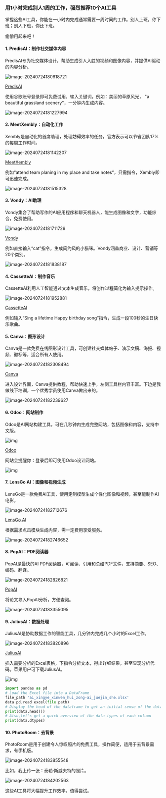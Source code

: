 ### 用1小时完成别人1周的工作，强烈推荐10个AI工具

掌握这些AI工具，你能在一小时内完成通常需要一周时间的工作。别人上班，你下班；别人下班，你还下班。

偷偷用起来吧！

#### 1. PredisAI：制作社交媒体内容

PredisAI专为社交媒体设计，帮助生成引人入胜的视频和图像内容，并提供AI驱动的内容分析。

![image-20240724180618721](https://typora-xubang.oss-cn-hangzhou.aliyuncs.com/2024_xubang/image-20240724180618721.png?AI_make_money=VX_AI19858122061)

[PredisAI](https://predis.ai/)

使用谷歌账号登录即可免费试用，输入关键词，例如：美丽的草原风光， "a beautiful grassland scenery"，一分钟内生成内容。

![image-20240724181227994](https://typora-xubang.oss-cn-hangzhou.aliyuncs.com/2024_xubang/image-20240724181227994.png?AI_make_money=VX_AI19858122061)





#### 2. MeetXembly：自动化工作

Xembly是自动化的首席助理，处理妨碍效率的任务，官方表示可以节省团队17%的每周工作时间。

![image-20240724181142207](https://typora-xubang.oss-cn-hangzhou.aliyuncs.com/2024_xubang/image-20240724181142207.png?AI_make_money=VX_AI19858122061)

[MeetXembly](https://www.xembly.com/)

例如“attend team planing in my place and take notes”，只需指令，Xembly即可迅速完成。

![image-20240724181515328](https://typora-xubang.oss-cn-hangzhou.aliyuncs.com/2024_xubang/image-20240724181515328.png?AI_make_money=VX_AI19858122061)





#### 3. Vondy：AI助理

Vondy集合了帮助写作的AI应用程序和聊天机器人，能生成图像和文字，功能综合，免费使用。

![image-20240724181711729](https://typora-xubang.oss-cn-hangzhou.aliyuncs.com/2024_xubang/image-20240724181711729.png?AI_make_money=VX_AI19858122061)

[Vondy](https://www.vondy.com/)

例如直接输入“cat”指令，生成简约风的小猫咪。Vondy涵盖商业、设计、营销等20个类别。

![image-20240724181838187](https://typora-xubang.oss-cn-hangzhou.aliyuncs.com/2024_xubang/image-20240724181838187.png?AI_make_money=VX_AI19858122061)





#### 4. CassetteAI：制作音乐

CassetteAI利用人工智能通过文本生成音乐，将创作过程简化为输入提示操作。

![image-20240724181952881](https://typora-xubang.oss-cn-hangzhou.aliyuncs.com/2024_xubang/image-20240724181952881.png?AI_make_money=VX_AI19858122061)

[CassetteAI](https://cassetteai.com/dashboard)

例如输入“Sing a lifetime Happy birthday song”指令，生成一段100秒的生日快乐歌曲。







#### 5. Canva：图形设计

Canva是一款免费在线图形设计工具，可创建社交媒体帖子、演示文稿、海报、视频、徽标等，适合所有人使用。

![image-20240724182308494](https://typora-xubang.oss-cn-hangzhou.aliyuncs.com/2024_xubang/image-20240724182308494.png?AI_make_money=VX_AI19858122061)

[Canva](https://www.canva.cn/)

进入设计界面，Canva提供教程，帮助快速上手，左侧工具栏内容丰富。下边是我做线下培训，一个优秀学员使用Canva做出来的。

![image-20240724182239627](https://typora-xubang.oss-cn-hangzhou.aliyuncs.com/2024_xubang/image-20240724182239627.png?AI_make_money=VX_AI19858122061)



#### 6. Odoo：网站制作

Odoo是AI网站构建工具，可在几秒钟内生成完整网站，包括图像和内容，支持中文版。

![img](https://typora-xubang.oss-cn-hangzhou.aliyuncs.com/2024_xubang/0.jpeg?AI_make_money=VX_AI19858122061)

[Odoo](https://www.odoo.com/zh_CN/trial?selected_app=website)

网站会提醒你：登录后即可使用Odoo设计网站。

![img](https://typora-xubang.oss-cn-hangzhou.aliyuncs.com/2024_xubang/0-20240724182619846.jpeg?AI_make_money=VX_AI19858122061)

#### 7. LensGo AI：图像和视频生成

LensGo是一款免费AI工具，使用定制模型生成个性化图像和视频，甚至能制作AI电影。

![image-20240724182712676](https://typora-xubang.oss-cn-hangzhou.aliyuncs.com/2024_xubang/image-20240724182712676.png?AI_make_money=VX_AI19858122061)

[LensGo AI](https://lensgo.ai/)

根据需求点击模块生成内容，需一定费用享受服务。

![image-20240724182746652](https://typora-xubang.oss-cn-hangzhou.aliyuncs.com/2024_xubang/image-20240724182746652.png?AI_make_money=VX_AI19858122061)



#### 8. PopAI：PDF阅读器

PopAI是最快的AI PDF阅读器，可阅读、引用和总结PDF文件，支持摘要、SEO、编码、翻译。

![image-20240724182826821](https://typora-xubang.oss-cn-hangzhou.aliyuncs.com/2024_xubang/image-20240724182826821.png?AI_make_money=VX_AI19858122061)

[PopAI](https://www.popai.pro/)

将论文导入PopAI分析，方便查阅。

![image-20240724183355095](https://typora-xubang.oss-cn-hangzhou.aliyuncs.com/2024_xubang/image-20240724183355095.png?AI_make_money=VX_AI19858122061)





#### 9. JuliusAI：数据处理

JuliusAI是协助数据工作的智能工具，几分钟内完成几个小时的Excel工作。

![image-20240724183820896](https://typora-xubang.oss-cn-hangzhou.aliyuncs.com/2024_xubang/image-20240724183820896.png?AI_make_money=VX_AI19858122061)

[JuliusAI](https://julius.ai/via)

插入需要分析的Excel表格，下指令分析文本，得出详细结果，甚至显现分析代码。苹果用户可下载JuliusAI。

![img](https://typora-xubang.oss-cn-hangzhou.aliyuncs.com/2024_xubang/0-20240724183510902.png?AI_make_money=VX_AI19858122061)

```python
import pandas as pd
# Load the Excel file into a DataFrame
file_path 'ai_xingye_xinwen_hui_zong-ai_juejin_she.xlsx'
data pd.read excel(file path)
# Display the head of the dataframe to get an initial sense of the data
print(data.head())
# Also,let's get a quick overview of the data types of each column
print(data.dtypes)
```

#### 10. PhotoRoom：去背景

PhotoRoom是用于创建令人惊叹照片的免费工具，操作简便，适用于去背景需求，有手机版。

![image-20240724183855548](https://typora-xubang.oss-cn-hangzhou.aliyuncs.com/2024_xubang/image-20240724183855548.png?AI_make_money=VX_AI19858122061)

比如，我上传一张：泰勒·斯威夫特的照片。

![image-20240724184202563](https://typora-xubang.oss-cn-hangzhou.aliyuncs.com/2024_xubang/image-20240724184202563.png?AI_make_money=VX_AI19858122061)



这些AI工具将大幅提升工作效率，值得尝试。

